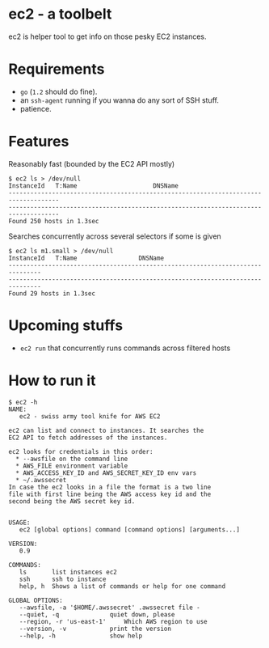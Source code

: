 ec2 - a toolbelt
================

ec2 is helper tool to get info on those pesky EC2 instances.

Requirements
============

 - `go` (`1.2` should do fine).
 - an `ssh-agent` running if you wanna do any sort of SSH stuff.
 - patience.

Features
========

Reasonably fast (bounded by the EC2 API mostly)
```
$ ec2 ls > /dev/null
InstanceId   T:Name                     DNSName
------------------------------------------------------------------------------------
------------------------------------------------------------------------------------
Found 250 hosts in 1.3sec
```
Searches concurrently across several selectors if some is given
```
$ ec2 ls m1.small > /dev/null
InstanceId   T:Name                 DNSName
-------------------------------------------------------------------------------
-------------------------------------------------------------------------------
Found 29 hosts in 1.3sec
```


Upcoming stuffs
===============
 - `ec2 run` that concurrently runs commands across filtered hosts


How to run it
==============

```
$ ec2 -h
NAME:
   ec2 - swiss army tool knife for AWS EC2

ec2 can list and connect to instances. It searches the
EC2 API to fetch addresses of the instances.

ec2 looks for credentials in this order:
  * --awsfile on the command line
  * AWS_FILE environment variable
  * AWS_ACCESS_KEY_ID and AWS_SECRET_KEY_ID env vars
  * ~/.awssecret
In case the ec2 looks in a file the format is a two line
file with first line being the AWS access key id and the
second being the AWS secret key id.


USAGE:
   ec2 [global options] command [command options] [arguments...]

VERSION:
   0.9

COMMANDS:
   ls		list instances ec2
   ssh		ssh to instance
   help, h	Shows a list of commands or help for one command

GLOBAL OPTIONS:
   --awsfile, -a '$HOME/.awssecret'	.awssecret file -
   --quiet, -q				quiet down, please
   --region, -r 'us-east-1'		Which AWS region to use
   --version, -v			print the version
   --help, -h				show help
```
